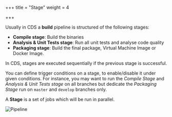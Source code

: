 +++
title = "Stage"
weight = 4

+++


Usually in CDS a **build** pipeline is structured of the following stages:

- **Compile stage**: Build the binaries
- **Analysis & Unit Tests stage**: Run all unit tests and analyse code quality
- **Packaging stage**: Build the final package, Virtual Machine Image or Docker Image.

In CDS, stages are executed sequentially if the previous stage is successful.

You can define trigger conditions on a stage, to enable/disable it under given conditions. For instance, you may want to run the *Compile Stage* and *Analysis & Unit Tests stage* on all branches but dedicate the *Packaging Stage* run on `master` and `develop` branches only.

A **Stage** is a set of jobs which will be run in parallel.

![Pipeline](/images/concepts_pipeline.png)
